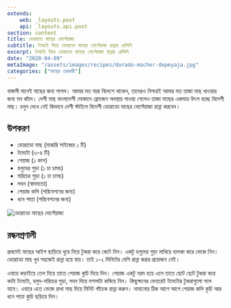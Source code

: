 ```yaml
---
extends:
    web: _layouts.post
    api: _layouts.api.post
section: content
title: ডোরাডো মাছের দোপেঁয়াজা
subtitle: টমেটো দিয়ে ডোরাডো মাছের দোপেঁয়াজা রান্নার রেসিপি
excerpt: টমেটো দিয়ে ডোরাডো মাছের দোপেঁয়াজা রান্নার রেসিপি
date: "2020-04-09"
metaImage: "/assets/images/recipes/dorado-macher-dopeyaja.jpg"
categories: ["মাছের তরকারী"]
---
```


বাঙ্গালী মানেই মাছের জন্য পাগল। আমার মত যারা বিদেশে থাকেন, তাদেরও নিশ্চয়ই আমার মত তাজা মাছ খাওয়ার
জন্য মন কাঁদে। দেশী মাছ বাংলাদেশী দোকানে ফ্রোজেন অবস্থায় পাওয়া গেলেও তাজা মাছের একমাত্র উৎস হচ্ছে বিদেশী
মাছ। চলুন দেখে নেই কিভাবে দেশী স্টাইলে বিদেশী ডোরাডো মাছের দোপেঁয়াজা রান্না করবেন।

## উপকরণ

- ডোরাডো মাছ (মাঝারি সাইজের ১ টি)
- টমেটো (৩-৪ টি)
- পেয়াজ (১ কাপ)
- হলুদের গুড়া (১ চা চামচ)
- মরিচের গুড়া (১ চা চামচ)
- লবন (স্বাদমতো)
- পেয়াজ কলি (পরিবেশনের জন্য)
- ধনে পাতা (পরিবেশনের জন্য)

![ডোরাডো মাছের দোপেঁয়াজা](/assets/images/recipes/dorado-macher-dopeyaja.jpg)

## রন্ধনপ্রণালী

প্রথমেই মাছের আইশ ছাড়িয়ে ধুয়ে নিয়ে টুকরা করে কেটে নিন। একটু হলুদের গুড়া মাখিয়ে হালকা করে ভেজে নিন।
ডোরাডো মাছ খুব সহজেই রান্না হয়ে যায়। তাই ১-২ মিনিটের বেশি রান্না করার প্রয়োজন নেই।

এবারে কড়াইয়ে তেল নিয়ে তাতে পেয়াজ কুচি দিয়ে দিন। পেয়াজ একটু নরম হয়ে এলে তাতে ছোট ছোট টুকরা করে
কাটা টমেটো, হলুদ-মরিচের গুড়া, লবন দিয়ে মশলাটা কষিয়ে নিন। কিছুক্ষনের ভেতরেই টমেটোর টুকরাগুলো গলে যাবে।
এবারে এতে ভেজে রাখা মাছ দিয়ে মিনিট পাঁচেক রান্না করুন। নামানোর ঠিক আগে আগে পেয়াজ কলি কুচি আর ধনে
পাতা কুচি ছড়িয়ে দিন।
